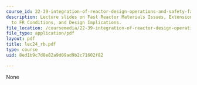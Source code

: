 ```yaml
---
course_id: 22-39-integration-of-reactor-design-operations-and-safety-fall-2006
description: Lecture slides on Fast Reactor Materials Issues, Extension of LWR Conditions
  to FR Conditions, and Design Implications.
file_location: /coursemedia/22-39-integration-of-reactor-design-operations-and-safety-fall-2006/8ed1b9c7d8e82a9d09ad9b2c71602f82_lec24_rb.pdf
file_type: application/pdf
layout: pdf
title: lec24_rb.pdf
type: course
uid: 8ed1b9c7d8e82a9d09ad9b2c71602f82

---
```

None